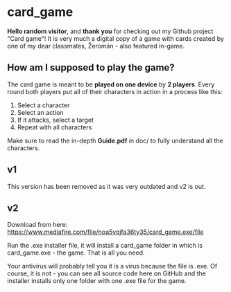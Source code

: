 # card_game
**Hello random visitor**, and **thank you** for checking out my Github project "Card game"! It is very much a digital copy of a game with cards created by one
of my dear classmates, Žeromán - also featured in-game. 

## How am I supposed to play the game?
The card game is meant to be **played on one device** by **2 players**. 
Every round both players put all of their characters in action in a process like this:
1. Select a character
2. Select an action
3. If it attacks, select a target
4. Repeat with all characters


Make sure to read the in-depth **Guide.pdf** in doc/ to fully understand all the characters.

## v1
This version has been removed as it was very outdated and v2 is out.

## v2
Download from here: https://www.mediafire.com/file/noa5vqjfa36ty35/card_game.exe/file

Run the .exe installer file, it will install a card_game folder in which is card_game.exe - the game. That is all you need.

Your antivirus will probably tell you it is a virus because the file is .exe. Of course, it is not - you can see all source code here on GitHub and the installer installs only one folder with one .exe file for the game.

